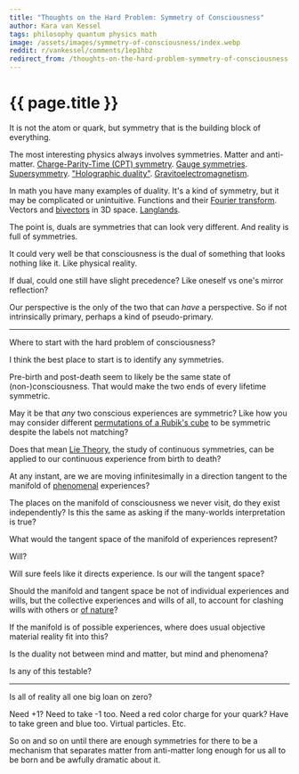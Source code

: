 ```yaml
---
title: "Thoughts on the Hard Problem: Symmetry of Consciousness"
author: Kara van Kessel
tags: philosophy quantum physics math
image: /assets/images/symmetry-of-consciousness/index.webp
reddit: r/vankessel/comments/1ep1hbz
redirect_from: /thoughts-on-the-hard-problem-symmetry-of-consciousness
---
```


# {{ page.title }}

It is not the atom or quark, but symmetry that is the building block of everything.

The most interesting physics always involves symmetries. Matter and anti-matter. [Charge-Parity-Time (CPT) symmetry](https://en.wikipedia.org/wiki/CPT_symmetry). [Gauge symmetries](https://en.wikipedia.org/wiki/Gauge_symmetry_(mathematics)). [Supersymmetry](https://en.wikipedia.org/wiki/Supersymmetry). ["Holographic duality"](https://en.wikipedia.org/wiki/AdS/CFT_correspondence). [Gravitoelectromagnetism](https://en.wikipedia.org/wiki/Gravitoelectromagnetism).

In math you have many examples of duality. It's a kind of symmetry, but it may be complicated or unintuitive. Functions and their [Fourier transform](https://en.wikipedia.org/wiki/Fourier_transform). Vectors and [bivectors](https://en.wikipedia.org/wiki/Bivector) in 3D space. [Langlands](https://en.wikipedia.org/wiki/Langlands_program).

The point is, duals are symmetries that can look very different. And reality is full of symmetries.

It could very well be that consciousness is the dual of something that looks nothing like it. Like physical reality.

If dual, could one still have slight precedence? Like oneself vs one's mirror reflection?

Our perspective is the only of the two that can _have_ a perspective. So if not intrinsically primary, perhaps a kind of pseudo-primary.

---

Where to start with the hard problem of consciousness?

I think the best place to start is to identify any symmetries.

Pre-birth and post-death seem to likely be the same state of (non-)consciousness. That would make the two ends of every lifetime symmetric.

May it be that _any_ two conscious experiences are symmetric? Like how you may consider different [permutations of a Rubik's cube](https://en.wikipedia.org/wiki/Rubik's_Cube_group) to be symmetric despite the labels not matching?

Does that mean [Lie Theory](https://en.wikipedia.org/wiki/Lie_theory), the study of continuous symmetries, can be applied to our continuous experience from birth to death?

At any instant, are we are moving infinitesimally in a direction tangent to the manifold of [phenomenal](https://en.wikipedia.org/wiki/Phenomenon#Philosophy) experiences?

The places on the manifold of consciousness we never visit, do they exist independently? Is this the same as asking if the many-worlds interpretation is true?

What would the tangent space of the manifold of experiences represent?

Will?

Will sure feels like it directs experience. Is our will the tangent space?

Should the manifold and tangent space be not of individual experiences and wills, but the collective experiences and wills of all, to account for clashing wills with others or [of nature](https://en.wikipedia.org/wiki/Panpsychism)?

If the manifold is of possible experiences, where does usual objective material reality fit into this?

Is the duality not between mind and matter, but mind and phenomena?

Is any of this testable?

---

Is all of reality all one big loan on zero?

Need +1? Need to take -1 too. Need a red color charge for your quark? Have to take green and blue too. Virtual particles. Etc.

So on and so on until there are enough symmetries for there to be a mechanism that separates matter from anti-matter long enough for us all to be born and be awfully dramatic about it.
